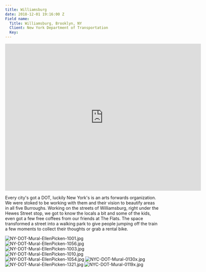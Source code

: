 ```yaml
---
title: Williamsburg
date: 2018-12-01 19:16:00 Z
Field name:
  Title: Williamsburg, Brooklyn, NY
  Client: New York Department of Transportation
  Key: 
---
```


<iframe src="https://player.vimeo.com/video/304025821" width="640" height="480" frameborder="0" webkitallowfullscreen mozallowfullscreen allowfullscreen></iframe>

Every city's got a DOT, luckily New York's is an arts forwards organization. We were stoked to be working with them and their vision to beautify areas in all five Burroughs. Working on the streets of Williamsburg, right under the Hewes Street stop, we got to know the locals a bit and some of the kids, even got a few free coffees from our friends at The Flats. The space transformed a street into a walking park to give people jumping off the train a few moments to collect their thoughts or grab a rental bike.


![NY-DOT-Mural-EllenPicken-1001.jpg](/uploads/NY-DOT-Mural-EllenPicken-1001.jpg)
![NY-DOT-Mural-EllenPicken-1056.jpg](/uploads/NY-DOT-Mural-EllenPicken-1056.jpg)
![NY-DOT-Mural-EllenPicken-1003.jpg](/uploads/NY-DOT-Mural-EllenPicken-1003.jpg)
![NY-DOT-Mural-EllenPicken-1010.jpg](/uploads/NY-DOT-Mural-EllenPicken-1010.jpg)
![NY-DOT-Mural-EllenPicken-1054.jpg](/uploads/NY-DOT-Mural-EllenPicken-1054.jpg)
![NYC-DOT-Mural-0130x.jpg](/uploads/NYC-DOT-Mural-0130x.jpg)
![NY-DOT-Mural-EllenPicken-1321.jpg](/uploads/NY-DOT-Mural-EllenPicken-1321.jpg)
![NYC-DOT-Mural-0119x.jpg](/uploads/NYC-DOT-Mural-0119x.jpg)
